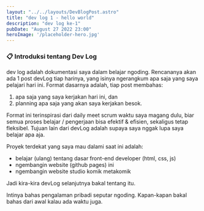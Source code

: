 ```yaml
---
layout: "../../layouts/DevBlogPost.astro"
title: "dev log 1 - hello world"
description: "dev log ke-1"
pubDate: "August 27 2022 23:00"
heroImage: '/placeholder-hero.jpg'
---
```


### 📋 Introduksi tentang Dev Log
dev log adalah dokumentasi saya dalam belajar ngoding. Rencananya akan ada 1 post devLog tiap harinya, yang isinya ngerangkum apa saja yang saya pelajari hari ini. Format dasarnya adalah, tiap post membahas:
1. apa saja yang saya kerjakan hari ini, dan 
2. planning apa saja yang akan saya kerjakan besok.

Format ini terinspirasi dari daily meet scrum waktu saya magang dulu, biar semua proses belajar / pengerjaan bisa efektif & efisien, sekaligus tetap fleksibel. Tujuan lain dari devLog adalah supaya saya nggak lupa saya belajar apa aja.

Proyek terdekat yang saya mau dalami saat ini adalah:
- belajar (ulang) tentang dasar front-end developer (html, css, js)
- ngembangin website (github pages) ini
- ngembangin website studio komik metakomik

Jadi kira-kira devLog selanjutnya bakal tentang itu.

Intinya bahas pengalaman pribadi seputar ngoding. Kapan-kapan bakal bahas dari awal kalau ada waktu juga.